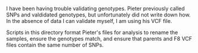 I have been having trouble validating genotypes.
Pieter previously called SNPs and valdidated genotypes, but unfortunately did not
write down how. In the absence of data I can validate myself, I am using his 
VCF file.

Scripts in this directory format Pieter's files for analysis to rename the samples,
ensure the genotypes match, and ensure that parents and F8 VCF files contain the
same number of SNPs.
